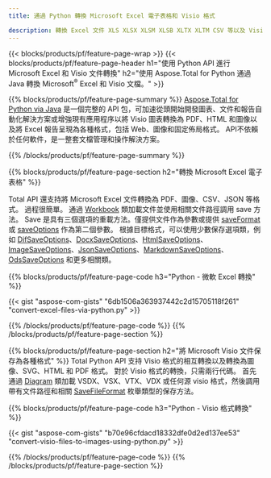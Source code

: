 ```yaml
---
title: 通過 Python 轉換 Microsoft Excel 電子表格和 Visio 格式 

description: 轉換 Excel 文件 XLS XLSX XLSM XLSB XLTX XLTM CSV 等以及 Visio 格式 VSDX VSX VTX VDX VSSX VSTX VSDM VSSM VSTM 等只需幾行 Python 代碼。
---
```


{{< blocks/products/pf/feature-page-wrap >}}
{{< blocks/products/pf/feature-page-header h1="使用 Python API 進行 Microsoft Excel 和 Visio 文件轉換" h2="使用 Aspose.Total for Python 通過 Java 轉換 Microsoft<sup>&reg;</sup> Excel 和 Visio 文檔。" >}}

{{% blocks/products/pf/feature-page-summary %}}
[Aspose.Total for Python via Java](https://products.aspose.com/total/python-java/) 是一個完整的 API 包，可加速從頭開始開發圖表、文件和報告自動化解決方案或增強現有應用程序以將 Visio 圖表轉換為 PDF、HTML 和圖像以及將 Excel 報告呈現為各種格式，包括 Web、圖像和固定佈局格式。 API不依賴於任何軟件，是一整套文檔管理和操作解決方案。

{{% /blocks/products/pf/feature-page-summary  %}}

{{% blocks/products/pf/feature-page-section  h2="轉換 Microsoft Excel 電子表格" %}}

Total API 還支持將 Microsoft Excel 文件轉換為 PDF、圖像、CSV、JSON 等格式。 過程很簡單。 通過 [Workbook](https://reference.aspose.com/cells/python-java/asposecells.api/Workbook) 類加載文件並使用相關文件路徑調用 save 方法。 Save 是具有三個選項的重載方法。僅提供文件作為參數或提供 [saveFormat](https://reference.aspose.com/cells/python-java/asposecells.api/SaveFormat) 或 [saveOptions](https://reference.aspose.com/cells/python-java/asposecells.api/SaveOptions) 作為第二個參數。 根據目標格式，可以使用少數保存選項類，例如 [DifSaveOptions](https://reference.aspose.com/cells/python-java/asposecells.api/DifSaveOptions)、[DocxSaveOptions](https://reference.aspose.com/cells/python-java/asposecells.api/DocxSaveOptions)、[HtmlSaveOptions](https://reference.aspose.com/cells/python-java/asposecells.api/HtmlSaveOptions)、[ImageSaveOptions](https://reference.aspose.com/cells/python-java/asposecells.api/ImageSaveOptions)、[JsonSaveOptions](https://reference.aspose.com/cells/python-java/asposecells.api/JsonSaveOptions)、[MarkdownSaveOptions](https://reference.aspose.com/cells/python-java/asposecells.api/MarkdownSaveOptions)、[OdsSaveOptions](https://reference.aspose.com/cells/python-java/asposecells.api/OdsSaveOptions) 和更多相關類。

{{% blocks/products/pf/feature-page-code h3="Python - 微軟 Excel 轉換" %}}

{{< gist "aspose-com-gists" "6db1506a363937442c2d15705118f261" "convert-excel-files-via-python.py" >}}

{{% /blocks/products/pf/feature-page-code  %}}
{{% /blocks/products/pf/feature-page-section %}}

{{% blocks/products/pf/feature-page-section  h2="將 Microsoft Visio 文件保存為各種格式" %}}
Total Python API 支持 Visio 格式的相互轉換以及轉換為圖像、SVG、HTML 和 PDF 格式。 對於 Visio 格式的轉換，只需兩行代碼。 首先通過 [Diagram](https://reference.aspose.com/diagram/python-java/asposediagram.api/Diagram) 類加載 VSDX、VSX、VTX、VDX 或任何源 visio 格式，然後調用帶有文件路徑和相關 [SaveFileFormat](https://reference.aspose.com/diagram/python-java/asposediagram.api/SaveFileFormat) 枚舉類型的保存方法。  

{{% blocks/products/pf/feature-page-code h3="Python - Visio 格式轉換" %}}

{{< gist "aspose-com-gists" "b70e96cfdacd18332dfe0d2ed137ee53" "convert-visio-files-to-images-using-python.py" >}}

{{% /blocks/products/pf/feature-page-code  %}}
{{% /blocks/products/pf/feature-page-section %}}